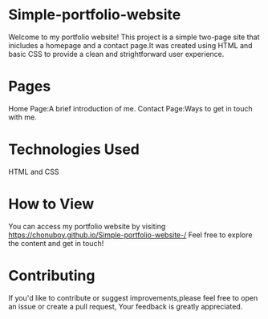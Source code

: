 # Simple-portfolio-website

Welcome to my portfolio website! This project is a simple two-page site that inicludes a homepage and a contact page.It was created using HTML and basic CSS to provide a clean and strightforward user experience.


# Pages

Home Page:A brief introduction of me.
Contact Page:Ways to get in touch with me.

# Technologies Used

HTML and CSS

# How to View

You can access my portfolio website by visiting  https://chonuboy.github.io/Simple-portfolio-website-/ Feel free to explore the content and get in touch!

# Contributing

If you'd like to contribute or suggest improvements,please feel free to open an issue or create a pull request, Your feedback is greatly appreciated.
